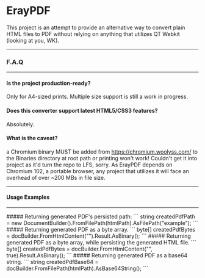 # ErayPDF
This project is an attempt to provide an alternative way to convert plain HTML files to PDF without relying on anything that utilizes QT Webkit (looking at you, WK).
<hr>

### F.A.Q

<hr>

#### Is the project production-ready?

Only for A4-sized prints. Multiple size support is still a work in progress.

#### Does this converter support latest HTML5/CSS3 features?
Absolutely.
#### What is the caveat?
a Chromium binary MUST be added from https://chromium.woolyss.com/ to the Binaries directory at root path or printing won't work! Couldn't get it into project as it'd turn the repo to LFS, sorry.
As ErayPDF depends on Chromium 102, a portable browser, any project that utilizes it will face an overhead of over ~200 MBs in file size.
<hr>

#### Usage Examples
<hr>
##### Returning generated PDF's persisted path:
```
    string createdPdfPath = new DocumentBuilder().FromFilePath(htmlPath).AsFilePath("example");
```
##### Returning generated PDF as a byte array.
```
    byte[] createdPdfBytes = docBuilder.FromHtmlContent("<html></html>").Result.AsBinary();
```
##### Returning generated PDF as a byte array, while persisting the generated HTML file.
```
    byte[] createdPdfBytes = docBuilder.FromHtmlContent("<html></html>", true).Result.AsBinary();
```
##### Returning generated PDF as a base64 string.
```
    string createdPdfBase64 = docBuilder.FromFilePath(htmlPath).AsBase64String();
```


            

            

